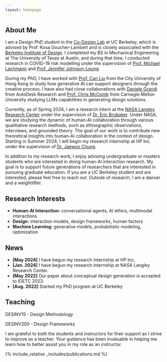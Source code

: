 ```yaml
---
layout: homepage
---
```


## About Me

I am a Design PhD student in the [Co-Design Lab](https://codesign.berkeley.edu/) at UC Berkeley, which is advised by Prof. Kosa Goucher-Lambert and is closely associated with the [Berkeley Institute of Design](https://bid.berkeley.edu/). I completed my BS in Mechanical Engineering at The University of Texas at Austin, and during that time, I conducted research in COVID-19 risk modelling under the supervision of [Prof. Michael Lachmann](https://www.santafe.edu/people/profile/michael-lachmann) and [Prof. Jennifer Johnson-Leung](https://www.uidaho.edu/sci/mathstat/our-people/faculty/jenfns).

During my PhD, I have worked with [Prof. Can Liu](https://sweb.cityu.edu.hk/canliu/index.html) from the City University of Hong Kong to study how generative AI can support designers through the creative process. I have also had close collaborations with [Daniele Grandi](https://www.danielegrandi.com/) from AutoDesk Research and [Prof. Chris McComb](https://engineering.cmu.edu/directory/bios/mccomb-christopher.html) from Carnegie Mellon University studying LLMs capabilities in generating design solutions.

Currently, as of Spring 2024, I am a research intern at the [NASA Langley Research Center](https://www.nasa.gov/langley/) under the supervision of [Dr. Eric Brubaker](https://www.ericbrubaker.com/). Under NASA, we are studying the dynamic of human-AI collaboration through various qualitiative research methods, such as ethnographic observations, interviews, and grounded theory. The goal of our work is to contribute new theoretical insights into human-AI collaboration in the context of design. Starting in Summer 2024, I will begin my research internship at HP Inc. under the supervision of [Dr. Jaewoo Chung](https://www.linkedin.com/in/jaewoo-chung). 

In addition to my research work, I enjoy advising undergraduate or masters students who are interested in doing human-AI interaction research. My goal is to support future generations of researchers that are interested in pursuing graduate education. If you are a UC Berkeley student and are interested, please feel free to reach out. Outside of research, I am a dancer and a weightlifter.


## Research Interests

- **Human-AI Interaction:** conversational agents, AI ethics, multimodal interactions
- **Design:** interaction models, design frameworks, human factors
- **Machine Learning:** generative models, probabilistic modeling, optimization

## News

- **[May 2024]** I have begun my research internship at HP Inc.
- **[Jan. 2024]** I have begun my research internship at NASA Langley Research Center.
- **[May 2022]** Our paper about conceptual design generation is accepted to IDETC 2023.
- **[Aug. 2022]** Started my PhD program at UC Berkeley

## Teaching

DESINV15 - Design Methodology 

DESINV200 - Design Frameworks

I am grateful to both the students and instructors for their support as I strive to improve as a teacher. Your guidance has been invaluable in helping me learn how to better assist you in my role as an instructor.


{% include_relative _includes/publications.md %}


